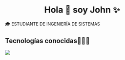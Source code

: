 <h1 align="center">Hola 👋 soy John ✨ </h1> 

🎓 ESTUDIANTE DE INGENIERÍA DE SISTEMAS

<h2 >Tecnologías conocidas👨🏻‍💻</h2>

<p align="left">
  <a href="https://skillicons.dev">
    <img src="https://skillicons.dev/icons?i=cpp,java,py,git,github,docker,vscode" />
  </a>
  </p
